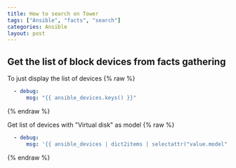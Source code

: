 ```yaml
---
title: How to search on Tower
tags: ["Ansible", "facts", "search"]
categories: Ansible
layout: post
---
```

## Get the list of block devices from facts gathering

To just display the list of devices
{% raw %}
```yaml
  - debug:
      msg: "{{ ansible_devices.keys() }}"
```
{% endraw %}


Get list of devices with "Virtual disk" as model
{% raw %}
```yaml
  - debug:
      msg: '{{ ansible_devices | dict2items | selectattr("value.model","equalto","Virtual disk") | map(attribute="key") | list }}'
```
{% endraw %}
